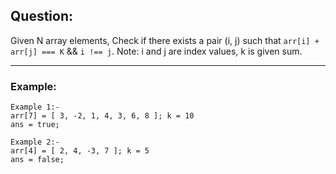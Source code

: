 ## Question:

Given N array elements, Check if there exists a pair (i, j) such that `arr[i] + arr[j] === K` && `i !== j`.
Note: i and j are index values, k is given sum.

---

### Example:

```
Example 1:-
arr[7] = [ 3, -2, 1, 4, 3, 6, 8 ]; k = 10
ans = true;

Example 2:-
arr[4] = [ 2, 4, -3, 7 ]; k = 5
ans = false;
```
